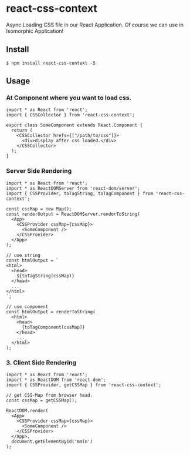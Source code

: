 # react-css-context

Async Loading CSS file in our React Application.
Of course we can use in Isomorphic Application!

## Install

```
$ npm install react-css-context -S
```

## Usage

### At Component where you want to load css.

```tsx
import * as React from 'react';
import { CSSCollector } from 'react-css-context';

export class SomeComponent extends React.Component {
  return (
    <CSSCollector hrefs={["/path/to/css"]}>
      <div>display after css loaded.</div>
    </CSSCollector>
  );
}
```

### Server Side Rendering

```tsx
import * as React from 'react';
import * as ReactDOMServer from 'react-dom/server';
import { CSSProvider, toTagString, toTagComponent } from 'react-css-context';

const cssMap = new Map();
const renderOutput = ReactDOMServer.renderToString(
  <App>
    <CSSProvider cssMap={cssMap}>
      <SomeComponent />
    </CSSProvider>
  </App>
);

// use string
const htmlOutput = `
<html>
  <head>
    ${toTagString(cssMap)}
  </head>
  ...
</html>
`;

// use component
const htmlOutput = renderToString(
  <html>
    <head>
      {toTagComponent(cssMap)}
    </head>
    ...
  </html>
);
```

### 3. Client Side Rendering

```tsx
import * as React from 'react';
import * as ReactDOM from 'react-dom';
import { CSSProvider, getCSSMap } from 'react-css-context';

// get CSS-Map from browser head.
const cssMap = getCSSMap();

ReactDOM.render(
  <App>
    <CSSProvider cssMap={cssMap}>
      <SomeComponent />
    </CSSProvider>
  </App>,
  document.getElementById('main')
);
```
